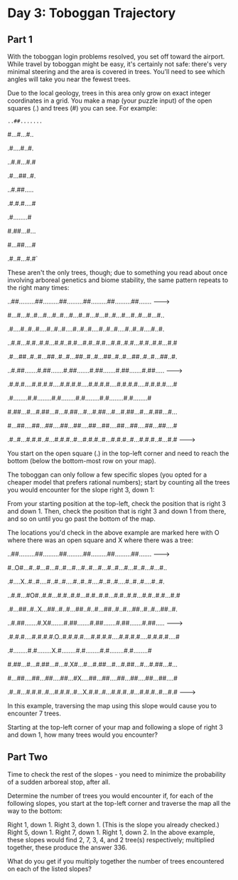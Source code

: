 # Day 3: Toboggan Trajectory 
## Part 1
With the toboggan login problems resolved, you set off toward the airport. While travel by toboggan might be easy, it's certainly not safe: there's very minimal steering and the area is covered in trees. You'll need to see which angles will take you near the fewest trees.

Due to the local geology, trees in this area only grow on exact integer coordinates in a grid. You make a map (your puzzle input) of the open squares (.) and trees (#) you can see. For example:

`..##.......`

#...#...#..

.#....#..#.

..#.#...#.#

.#...##..#.

..#.##.....

.#.#.#....#

.#........#

#.##...#...

#...##....#

.#..#...#.#`

These aren't the only trees, though; due to something you read about once involving arboreal genetics and biome stability, the same pattern repeats to the right many times:

..##.........##.........##.........##.........##.........##.......  --->

#...#...#..#...#...#..#...#...#..#...#...#..#...#...#..#...#...#..

.#....#..#..#....#..#..#....#..#..#....#..#..#....#..#..#....#..#.

..#.#...#.#..#.#...#.#..#.#...#.#..#.#...#.#..#.#...#.#..#.#...#.#

.#...##..#..#...##..#..#...##..#..#...##..#..#...##..#..#...##..#.

..#.##.......#.##.......#.##.......#.##.......#.##.......#.##.....  --->

.#.#.#....#.#.#.#....#.#.#.#....#.#.#.#....#.#.#.#....#.#.#.#....#

.#........#.#........#.#........#.#........#.#........#.#........#

#.##...#...#.##...#...#.##...#...#.##...#...#.##...#...#.##...#...

#...##....##...##....##...##....##...##....##...##....##...##....#

.#..#...#.#.#..#...#.#.#..#...#.#.#..#...#.#.#..#...#.#.#..#...#.#  --->

You start on the open square (.) in the top-left corner and need to reach the bottom (below the bottom-most row on your map).

The toboggan can only follow a few specific slopes (you opted for a cheaper model that prefers rational numbers); start by counting all the trees you would encounter for the slope right 3, down 1:

From your starting position at the top-left, check the position that is right 3 and down 1. Then, check the position that is right 3 and down 1 from there, and so on until you go past the bottom of the map.

The locations you'd check in the above example are marked here with O where there was an open square and X where there was a tree:

..##.........##.........##.........##.........##.........##.......  --->

#..O#...#..#...#...#..#...#...#..#...#...#..#...#...#..#...#...#..

.#....X..#..#....#..#..#....#..#..#....#..#..#....#..#..#....#..#.

..#.#...#O#..#.#...#.#..#.#...#.#..#.#...#.#..#.#...#.#..#.#...#.#

.#...##..#..X...##..#..#...##..#..#...##..#..#...##..#..#...##..#.

..#.##.......#.X#.......#.##.......#.##.......#.##.......#.##.....  --->

.#.#.#....#.#.#.#.O..#.#.#.#....#.#.#.#....#.#.#.#....#.#.#.#....#

.#........#.#........X.#........#.#........#.#........#.#........#

#.##...#...#.##...#...#.X#...#...#.##...#...#.##...#...#.##...#...

#...##....##...##....##...#X....##...##....##...##....##...##....#

.#..#...#.#.#..#...#.#.#..#...X.#.#..#...#.#.#..#...#.#.#..#...#.#  --->

In this example, traversing the map using this slope would cause you to encounter 7 trees.

Starting at the top-left corner of your map and following a slope of right 3 and down 1, how many trees would you encounter?


## Part Two
Time to check the rest of the slopes - you need to minimize the probability of a sudden arboreal stop, after all.

Determine the number of trees you would encounter if, for each of the following slopes, you start at the top-left corner and traverse the map all the way to the bottom:

Right 1, down 1.
Right 3, down 1. (This is the slope you already checked.)
Right 5, down 1.
Right 7, down 1.
Right 1, down 2.
In the above example, these slopes would find 2, 7, 3, 4, and 2 tree(s) respectively; multiplied together, these produce the answer 336.

What do you get if you multiply together the number of trees encountered on each of the listed slopes?
